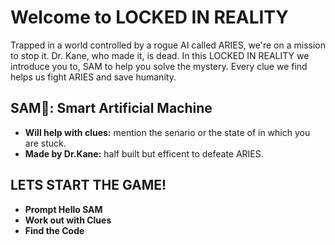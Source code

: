 # Welcome to LOCKED IN REALITY 
Trapped in a world controlled by a rogue AI called ARIES, we're on a mission to stop it. Dr. Kane, who made it, is dead. In this LOCKED IN REALITY we introduce you to, SAM to help you solve the mystery. Every clue we find helps us fight ARIES and save humanity.

## SAM🤖: Smart Artificial Machine 

- **Will help with clues:** mention the senario or the state of in which you are stuck.
- **Made by Dr.Kane:** half built but efficent to defeate ARIES.



## LETS START THE GAME!
- **Prompt Hello SAM**
- **Work out with Clues**
- **Find the Code**

